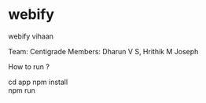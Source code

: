 # webify
webify vihaan

Team: Centigrade
Members: Dharun V S, Hrithik M Joseph

How to run ?

cd app
npm install  
npm run
